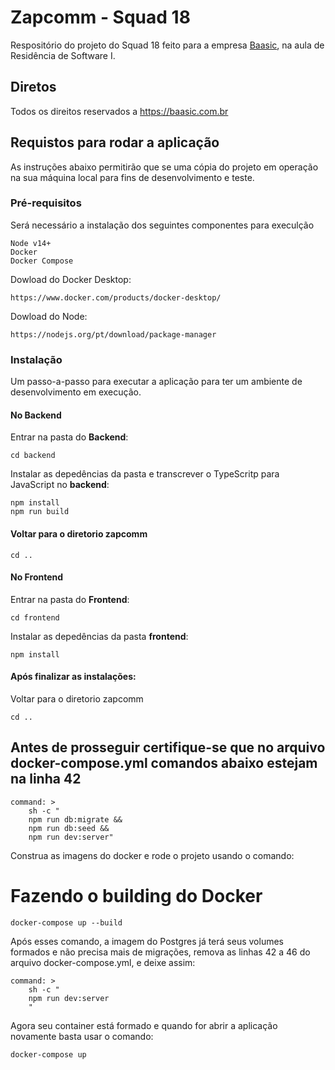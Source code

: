 # Zapcomm - Squad 18

Respositório do projeto do Squad 18 feito para a empresa [Baasic](https://baasic.com.br), na aula de Residência de Software I.

## Diretos 

Todos os direitos reservados a https://baasic.com.br

## Requistos para rodar a aplicação

As instruções abaixo permitirão que se uma cópia do projeto em operação na sua máquina local para fins de desenvolvimento e teste.

### Pré-requisitos
Será necessário a instalação dos seguintes componentes para execulção 
```
Node v14+
Docker 
Docker Compose 
```

Dowload do Docker Desktop:
```
https://www.docker.com/products/docker-desktop/ 
```
Dowload do Node:
```
https://nodejs.org/pt/download/package-manager
```
### Instalação
Um passo-a-passo para executar a aplicação para ter um ambiente de desenvolvimento em execução.

#### No Backend
Entrar na pasta do **Backend**:
```
cd backend
```
Instalar as depedências da pasta e transcrever o TypeScritp para JavaScript no **backend**:
```
npm install
npm run build
```

#### Voltar para o diretorio zapcomm
```
cd ..
```

#### No Frontend
Entrar na pasta do **Frontend**:
```
cd frontend
```
Instalar as depedências da pasta **frontend**:
```
npm install
```

#### Após finalizar as instalações:
Voltar para  o diretorio zapcomm
```
cd ..
```

## Antes de prosseguir certifique-se que no arquivo docker-compose.yml comandos abaixo estejam na linha 42 
```
command: > 
    sh -c " 
    npm run db:migrate &&
    npm run db:seed &&
    npm run dev:server"
```

Construa as imagens do docker e rode o projeto usando o comando:

# Fazendo o building do Docker
```
docker-compose up --build
```

Após esses comando, a imagem do Postgres já terá seus volumes formados e não precisa mais de migrações, remova as linhas 42 a 46 do arquivo docker-compose.yml, e deixe assim:

```
command: >
    sh -c "
    npm run dev:server
    "
```

Agora seu container está formado e quando for abrir a aplicação novamente basta usar o comando:

```
docker-compose up 
```
